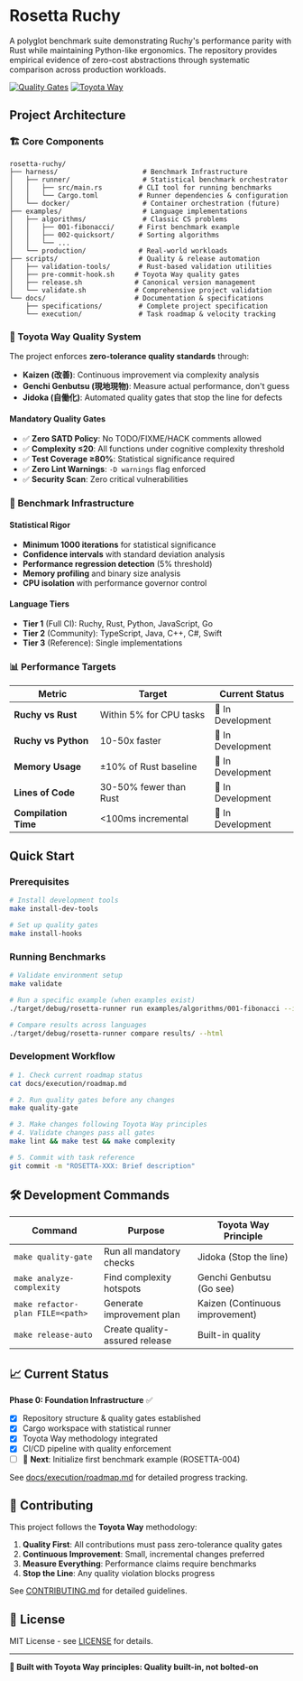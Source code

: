 # Rosetta Ruchy

A polyglot benchmark suite demonstrating Ruchy's performance parity with Rust while maintaining Python-like ergonomics. The repository provides empirical evidence of zero-cost abstractions through systematic comparison across production workloads.

[![Quality Gates](https://github.com/pragmatic-ai-labs/rosetta-ruchy/actions/workflows/quality-gates.yml/badge.svg)](https://github.com/pragmatic-ai-labs/rosetta-ruchy/actions/workflows/quality-gates.yml)
[![Toyota Way](https://img.shields.io/badge/Toyota%20Way-Quality%20Built--in-green.svg)](https://lean.org/toyota-production-system/)

## Project Architecture

### 🏗️ Core Components

```
rosetta-ruchy/
├── harness/                     # Benchmark Infrastructure
│   ├── runner/                  # Statistical benchmark orchestrator
│   │   ├── src/main.rs         # CLI tool for running benchmarks
│   │   └── Cargo.toml          # Runner dependencies & configuration
│   └── docker/                  # Container orchestration (future)
├── examples/                    # Language implementations
│   ├── algorithms/              # Classic CS problems
│   │   ├── 001-fibonacci/      # First benchmark example
│   │   ├── 002-quicksort/      # Sorting algorithms
│   │   └── ...
│   └── production/             # Real-world workloads
├── scripts/                    # Quality & release automation
│   ├── validation-tools/       # Rust-based validation utilities
│   ├── pre-commit-hook.sh     # Toyota Way quality gates
│   ├── release.sh             # Canonical version management
│   └── validate.sh            # Comprehensive project validation
└── docs/                      # Documentation & specifications
    ├── specifications/         # Complete project specification
    └── execution/              # Task roadmap & velocity tracking
```

### 🎯 Toyota Way Quality System

The project enforces **zero-tolerance quality standards** through:

- **Kaizen (改善)**: Continuous improvement via complexity analysis
- **Genchi Genbutsu (現地現物)**: Measure actual performance, don't guess  
- **Jidoka (自働化)**: Automated quality gates that stop the line for defects

#### Mandatory Quality Gates
- ✅ **Zero SATD Policy**: No TODO/FIXME/HACK comments allowed
- ✅ **Complexity ≤20**: All functions under cognitive complexity threshold
- ✅ **Test Coverage ≥80%**: Statistical significance required
- ✅ **Zero Lint Warnings**: `-D warnings` flag enforced
- ✅ **Security Scan**: Zero critical vulnerabilities

### 🚀 Benchmark Infrastructure

#### Statistical Rigor
- **Minimum 1000 iterations** for statistical significance
- **Confidence intervals** with standard deviation analysis  
- **Performance regression detection** (5% threshold)
- **Memory profiling** and binary size analysis
- **CPU isolation** with performance governor control

#### Language Tiers
- **Tier 1** (Full CI): Ruchy, Rust, Python, JavaScript, Go
- **Tier 2** (Community): TypeScript, Java, C++, C#, Swift  
- **Tier 3** (Reference): Single implementations

### 📊 Performance Targets

| Metric | Target | Current Status |
|--------|---------|---------------|
| **Ruchy vs Rust** | Within 5% for CPU tasks | 🚧 In Development |
| **Ruchy vs Python** | 10-50x faster | 🚧 In Development |
| **Memory Usage** | ±10% of Rust baseline | 🚧 In Development |
| **Lines of Code** | 30-50% fewer than Rust | 🚧 In Development |
| **Compilation Time** | <100ms incremental | 🚧 In Development |

## Quick Start

### Prerequisites

```bash
# Install development tools
make install-dev-tools

# Set up quality gates  
make install-hooks
```

### Running Benchmarks

```bash
# Validate environment setup
make validate

# Run a specific example (when examples exist)
./target/debug/rosetta-runner run examples/algorithms/001-fibonacci --iterations 1000

# Compare results across languages
./target/debug/rosetta-runner compare results/ --html
```

### Development Workflow

```bash
# 1. Check current roadmap status
cat docs/execution/roadmap.md

# 2. Run quality gates before any changes
make quality-gate

# 3. Make changes following Toyota Way principles
# 4. Validate changes pass all gates
make lint && make test && make complexity

# 5. Commit with task reference
git commit -m "ROSETTA-XXX: Brief description"
```

## 🛠️ Development Commands

| Command | Purpose | Toyota Way Principle |
|---------|---------|---------------------|
| `make quality-gate` | Run all mandatory checks | Jidoka (Stop the line) |
| `make analyze-complexity` | Find complexity hotspots | Genchi Genbutsu (Go see) |
| `make refactor-plan FILE=<path>` | Generate improvement plan | Kaizen (Continuous improvement) |
| `make release-auto` | Create quality-assured release | Built-in quality |

## 📈 Current Status

**Phase 0: Foundation Infrastructure** ✅ 
- [x] Repository structure & quality gates established
- [x] Cargo workspace with statistical runner
- [x] Toyota Way methodology integrated
- [x] CI/CD pipeline with quality enforcement
- [ ] 🔄 **Next**: Initialize first benchmark example (ROSETTA-004)

See [docs/execution/roadmap.md](docs/execution/roadmap.md) for detailed progress tracking.

## 🤝 Contributing

This project follows the **Toyota Way** methodology:

1. **Quality First**: All contributions must pass zero-tolerance quality gates
2. **Continuous Improvement**: Small, incremental changes preferred
3. **Measure Everything**: Performance claims require benchmarks
4. **Stop the Line**: Any quality violation blocks progress

See [CONTRIBUTING.md](CONTRIBUTING.md) for detailed guidelines.

## 📄 License

MIT License - see [LICENSE](LICENSE) for details.

---

**🌸 Built with Toyota Way principles: Quality built-in, not bolted-on**

